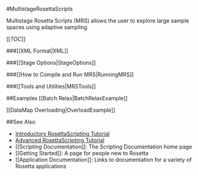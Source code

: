#MultistageRosettaScripts

Multistage Rosetta Scripts (MRS) allows the user to explore large sample spaces using adaptive sampling.

[[_TOC_]]

###[[XML Format|XML]]

###[[Stage Options|StageOptions]]

###[[How to Compile and Run MRS|RunningMRS]]

###[[Tools and Utilities|MRSTools]]

##Examples
[[Batch Relax|BatchRelaxExample]]

[[DataMap Overloading|OverloadExample]]

##See Also

* [Introductory RosettaScripting Tutorial](https://www.rosettacommons.org/demos/latest/tutorials/scripting_with_rosettascripts/scripting_with_rosettascripts)
* [Advanced RosettaScripting Tutorial](https://www.rosettacommons.org/demos/latest/tutorials/advanced_scripting_with_rosettascripts/advanced_scripting_with_rosettascripts)
* [[Scripting Documentation]]: The Scripting Documentation home page
* [[Getting Started]]: A page for people new to Rosetta
* [[Application Documentation]]: Links to documentation for a variety of Rosetta applications
